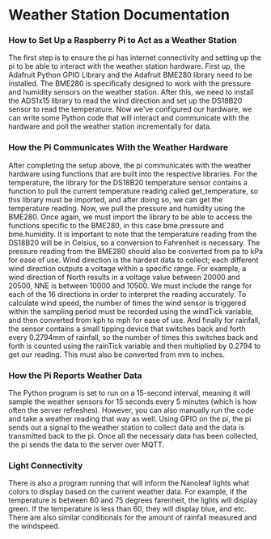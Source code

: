 # Weather Station Documentation

### How to Set Up a Raspberry Pi to Act as a Weather Station
The first step is to ensure the pi has internet connectivity and setting up the pi to be able to interact with the weather station hardware. First up, 
the Adafruit Python GPIO Library and the Adafruit BME280 library need to be installed. The BME280 is specifically designed to work with the pressure and humidity
sensors on the weather station. After this, we need to install the ADS1x15 library to read the wind direction and set up the DS18B20 sensor to read the
temperature. Now we've configured our hardware, we can write some Python code that will interact and communicate with the hardware and poll the
weather station incrementally for data.

### How the Pi Communicates With the Weather Hardware
After completing the setup above, the pi communicates with the weather hardware using functions that are built into the respective libraries. 
For the temperature, the library for the DS18B20 temperature sensor contains a function to pull the current temperature reading called get_temperature, so this library must
be imported, and after doing so, we can get the temperature reading. Now, we pull the pressure and humidity using the BME280. Once again, we must import the library to be able to
access the functions specific to the BME280, in this case bme.pressure and bme.humidity. It is important to note that the temperature reading from the DS18B20 will be in Celsius,
so a conversion to Fahrenheit is necessary. The pressure reading from the BME280 should also be converted from pa to kPa for ease of use. Wind direction is the hardest data to 
collect; each different wind direction outputs a voltage within a specific range. For example, a wind direction of North results in a voltage value between 20000 and 20500, NNE is
between 10000 and 10500. We must include the range for each of the 16 directions in order to interpret the reading accurately. To calculate wind speed, the number of times
the wind sensor is triggered within the sampling period must be recorded using the windTick variable, and then converted from kph to mph for ease of use. And finally for rainfall,
the sensor contains a small tipping device that switches back and forth every 0.2794mm of rainfall, so the number of times this switches back and forth is counted using the 
rainTick variable and then multiplied by 0.2794 to get our reading. This must also be converted from mm to inches. 

### How the Pi Reports Weather Data
The Python program is set to run on a 15-second interval, meaning it will sample the weather sensors for 15 seconds every 5 minutes (which is how often the server refreshes). 
However, you can also manually run the code and take a weather reading that way as well. Using GPIO on the pi, the pi sends out a signal to the weather station to collect data and 
the data is transmitted back to the pi. Once all the necessary data has been collected, the pi sends the data to the server over MQTT.

### Light Connectivity
There is also a program running that will inform the Nanoleaf lights what colors to display based on the current weather data. For example, if the temperature is between
60 and 75 degrees farenheit, the lights will display green. If the temperature is less than 60, they will display blue, and etc. There are also similar conditionals for the
amount of rainfall measured and the windspeed. 
